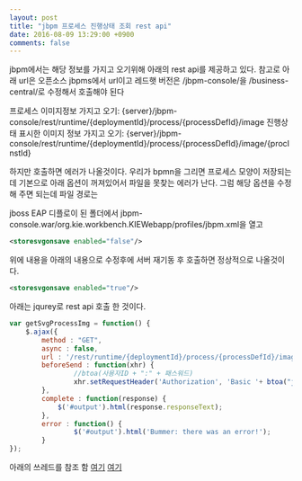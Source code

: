 ```yaml
---
layout: post
title: "jbpm 프로세스 진행상태 조회 rest api"
date: 2016-08-09 13:29:00 +0900
comments: false
---
```


jbpm에서는 해당 정보를 가지고 오기위해 아래의 rest api를 제공하고 있다.
참고로 아래 url은 오픈소스 jbpms에서 url이고 레드햇 버전은 /jbpm-console/을 /business-central/로 수정해서 호출해야 된다

프로세스 이미지정보 가지고 오기:
        {server}/jbpm-console/rest/runtime/{deploymentId}/process/{processDefId}/image
진행상태 표시한 이미지 정보 가지고 오기:
        {server}/jbpm-console/rest/runtime/{deploymentId}/process/{processDefId}/image/{procInstId}
        
        
하지만 호출하면 에러가 나올것이다. 우리가 bpmn을 그리면 프로세스 모양이 저장되는데 
기본으로 아래 옵션이 꺼져있어서 파일을 못찾는 에러가 난다. 그럼 해당 옵션을 수정해 주면 되는데 파일 경로는 

jboss EAP 디플로이 된 폴더에서 jbpm-console.war/org.kie.workbench.KIEWebapp/profiles/jbpm.xml을 열고

```xml
<storesvgonsave enabled="false"/> 
```

위에 내용을 아래의 내용으로 수정후에 서버 재기동 후 호출하면 정상적으로 나올것이다.

```xml
<storesvgonsave enabled="true"/>
```
아래는 jqurey로 rest api 호출 한 것이다.

```javascript
var getSvgProcessImg = function() {
	$.ajax({
		method : "GET",
		async : false,
		url : '/rest/runtime/{deploymentId}/process/{processDefId}/image/{procInstId}',
		beforeSend : function(xhr) {					
		        //btoa(사용자ID + ":" + 패스워드)
		        xhr.setRequestHeader('Authorization', 'Basic '+ btoa("jboss" + ":" + "1234"));
		},
		complete : function(response) {
			$('#output').html(response.responseText);
		},
		error : function() {
		        $('#output').html('Bummer: there was an error!');
		}
});
```
아래의 쓰레드를 참조 함
	[여기](https://developer.jboss.org/thread/263215?start=0&tstart=0)
	[여기](https://developer.jboss.org/thread/262604?start=0&tstart=0)
